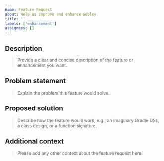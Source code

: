 ```yaml
---
name: Feature Request
about: Help us improve and enhance Gobley
title: ''
labels: ['enhancement']
assignees: []
---
```


## Description

> Provide a clear and concise description of the feature or enhancement you want.

## Problem statement

> Explain the problem this feature would solve.

## Proposed solution

> Describe how the feature would work, e.g., an imaginary Gradle DSL, a class
> design, or a function signature.

## Additional context

> Please add any other context about the feature request here.
